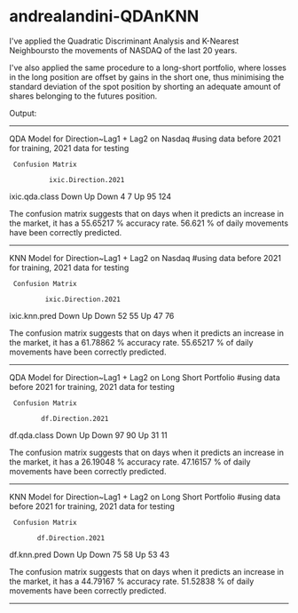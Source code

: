# andrealandini-QDAnKNN
I've applied the Quadratic Discriminant Analysis and K-Nearest Neighboursto the movements of NASDAQ of the last 20 years.

I've also applied the same procedure to a long-short portfolio,
where losses in the long position are offset by gains in the short one,
thus minimising the standard deviation of the spot position by shorting an adequate amount of shares belonging to the futures position.

Output:
________________________________________________________________________________________________________________________ 

QDA Model for Direction~Lag1 + Lag2 on Nasdaq
#using data before 2021 for training, 2021 data for testing

	 Confusion Matrix

              ixic.Direction.2021
ixic.qda.class Down  Up
          Down    4   7
          Up     95 124

The confusion matrix suggests that on days when it predicts an increase in the market, it has a 55.65217 % accuracy rate.
56.621 % of daily movements have been correctly predicted.



________________________________________________________________________________________________________________________

KNN Model for Direction~Lag1 + Lag2 on Nasdaq
#using data before 2021 for training, 2021 data for testing

	 Confusion Matrix

             ixic.Direction.2021
ixic.knn.pred Down Up
         Down   52 55
         Up     47 76

The confusion matrix suggests that on days when it predicts an increase in the market, it has a 61.78862 % accuracy rate.
55.65217 % of daily movements have been correctly predicted.



________________________________________________________________________________________________________________________

QDA Model for Direction~Lag1 + Lag2 on Long Short Portfolio
#using data before 2021 for training, 2021 data for testing

	 Confusion Matrix

            df.Direction.2021
df.qda.class Down Up
        Down   97 90
        Up     31 11

The confusion matrix suggests that on days when it predicts an increase in the market, it has a 26.19048 % accuracy rate.
47.16157 % of daily movements have been correctly predicted.



________________________________________________________________________________________________________________________

KNN Model for Direction~Lag1 + Lag2 on Long Short Portfolio
#using data before 2021 for training, 2021 data for testing

	 Confusion Matrix

           df.Direction.2021
df.knn.pred Down Up
       Down   75 58
       Up     53 43

The confusion matrix suggests that on days when it predicts an increase in the market, it has a 44.79167 % accuracy rate.
51.52838 % of daily movements have been correctly predicted.



________________________________________________________________________________________________________________________
